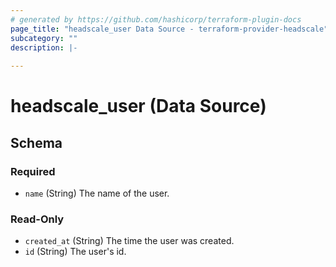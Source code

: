 ```yaml
---
# generated by https://github.com/hashicorp/terraform-plugin-docs
page_title: "headscale_user Data Source - terraform-provider-headscale"
subcategory: ""
description: |-
  
---
```


# headscale_user (Data Source)





<!-- schema generated by tfplugindocs -->
## Schema

### Required

- `name` (String) The name of the user.

### Read-Only

- `created_at` (String) The time the user was created.
- `id` (String) The user's id.


